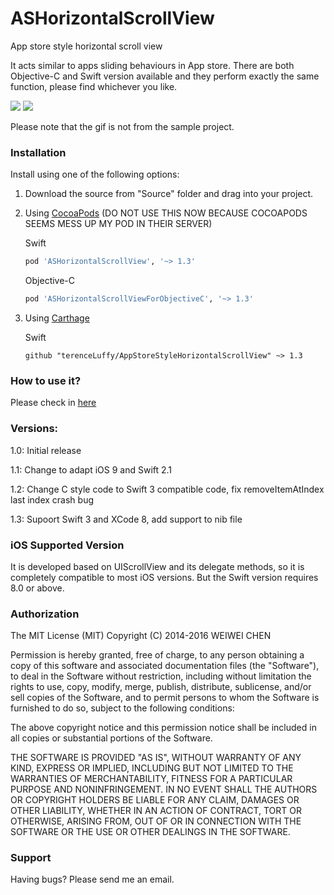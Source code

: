 ASHorizontalScrollView
=================================

App store style horizontal scroll view

It acts similar to apps sliding behaviours in App store. There are both Objective-C and Swift version available and they perform exactly the same function, please find whichever you like.

![](https://dl.dropboxusercontent.com/u/91675323/thumbookr1.gif)  ![](https://dl.dropboxusercontent.com/u/91675323/thumbookr2.gif)

Please note that the gif is not from the sample project.

### Installation
Install using one of the following options:

1. Download the source from "Source" folder and drag into your project.
2. Using [CocoaPods](http://cocoapods.org) (DO NOT USE THIS NOW BECAUSE COCOAPODS SEEMS MESS UP MY POD IN THEIR SERVER)

    Swift
    ```ruby
    pod 'ASHorizontalScrollView', '~> 1.3'
    ```

    Objective-C
    ```ruby
    pod 'ASHorizontalScrollViewForObjectiveC', '~> 1.3'
    ```

3. Using [Carthage](https://github.com/Carthage/Carthage)

    Swift
    ```shell
    github "terenceLuffy/AppStoreStyleHorizontalScrollView" ~> 1.3
    ```

### How to use it?
Please check in [here](http://terenceluffy.github.io/how-to-use-ASHorizontalScrollView/)

### Versions:
1.0: Initial release

1.1: Change to adapt iOS 9 and Swift 2.1

1.2: Change C style code to Swift 3 compatible code, fix removeItemAtIndex last index crash bug

1.3: Supoort Swift 3 and XCode 8, add support to nib file

### iOS Supported Version
It is developed based on UIScrollView and its delegate methods, so it is completely compatible to most iOS versions. But the Swift version requires 8.0 or above.

### Authorization
The MIT License (MIT)
Copyright (C) 2014-2016 WEIWEI CHEN

Permission is hereby granted, free of charge, to any person obtaining a copy of this software and associated documentation files (the "Software"), to deal in the Software without restriction, including without limitation the rights to use, copy, modify, merge, publish, distribute, sublicense, and/or sell copies of the Software, and to permit persons to whom the Software is furnished to do so, subject to the following conditions:

The above copyright notice and this permission notice shall be included in all copies or substantial portions of the Software.

THE SOFTWARE IS PROVIDED "AS IS", WITHOUT WARRANTY OF ANY KIND, EXPRESS OR IMPLIED, INCLUDING BUT NOT LIMITED TO THE WARRANTIES OF MERCHANTABILITY, FITNESS FOR A PARTICULAR PURPOSE AND NONINFRINGEMENT. IN NO EVENT SHALL THE AUTHORS OR COPYRIGHT HOLDERS BE LIABLE FOR ANY CLAIM, DAMAGES OR OTHER LIABILITY, WHETHER IN AN ACTION OF CONTRACT, TORT OR OTHERWISE, ARISING FROM, OUT OF OR IN CONNECTION WITH THE SOFTWARE OR THE USE OR OTHER DEALINGS IN THE SOFTWARE.

### Support
Having bugs? Please send me an email.
